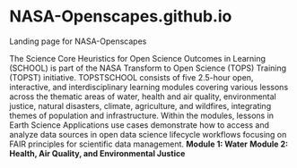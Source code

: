 # NASA-Openscapes.github.io

Landing page for NASA-Openscapes  

The Science Core Heuristics for Open Science Outcomes in Learning (SCHOOL) is part of the NASA Transform to Open Science (TOPS) Training (TOPST) initiative. TOPSTSCHOOL consists of five 2.5-hour open, interactive, and interdisciplinary learning modules covering various lessons across the thematic areas of water, health and air quality, environmental justice, natural disasters, climate, agriculture, and wildfires, integrating themes of population and infrastructure. Within the modules, lessons in Earth Science Applications use cases demonstrate how to access and analyze data sources in open data science lifecycle workflows focusing on FAIR principles for scientific data management.
**Module 1: Water**
**Module 2: Health, Air Quality, and Environmental Justice**

